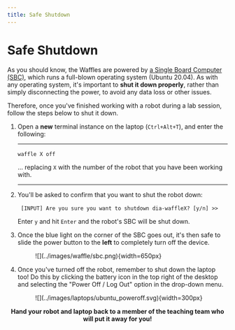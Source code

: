 ```yaml
---  
title: Safe Shutdown  
---
```


# Safe Shutdown

As you should know, the Waffles are powered by [a Single Board Computer (SBC)](../../about/robots/#tb3), which runs a full-blown operating system (Ubuntu 20.04). As with any operating system, it's important to **shut it down properly**, rather than simply disconnecting the power, to avoid any data loss or other issues. 

Therefore, once you've finished working with a robot during a lab session, follow the steps below to shut it down.

1. Open a **new** terminal instance on the laptop (`Ctrl+Alt+T`), and enter the following:

    ***
    ```bash
    waffle X off
    ```
    ... replacing `X` with the number of the robot that you have been working with.
    ***

1. You'll be asked to confirm that you want to shut the robot down: 

        [INPUT] Are you sure you want to shutdown dia-waffleX? [y/n] >> 
    
    Enter `y` and hit `Enter` and the robot's SBC will be shut down. 

1. Once the blue light on the corner of the SBC goes out, it's then safe to slide the power button to the **left** to completely turn off the device. 

    <figure markdown>
      ![](../images/waffle/sbc.png){width=650px}
    </figure>

1. Once you've turned off the robot, remember to shut down the laptop too! Do this by clicking the battery icon in the top right of the desktop and selecting the "Power Off / Log Out" option in the drop-down menu.

    <figure markdown>
      ![](../images/laptops/ubuntu_poweroff.svg){width=300px}
    </figure>

<center>

**Hand your robot and laptop back to a member of the teaching team who will put it away for you!**  

</center>